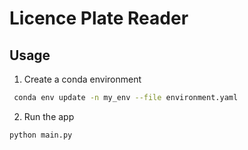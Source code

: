 # Licence Plate Reader
## Usage
1. Create a conda environment

```bash
 conda env update -n my_env --file environment.yaml
```

2. Run the app
```bash
python main.py
```
